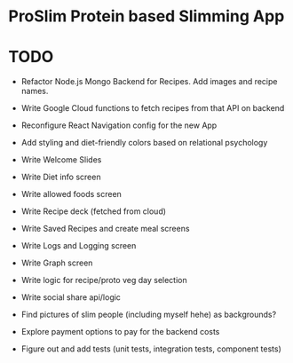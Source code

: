 # ProSlim Protein based Slimming App


# TODO  
- Refactor Node.js Mongo Backend for Recipes. Add images and recipe names.

- Write Google Cloud functions to fetch recipes from that API on backend

- Reconfigure React Navigation config for the new App

- Add styling and diet-friendly colors based on relational psychology

- Write Welcome Slides  

- Write Diet info screen

- Write allowed foods screen

- Write Recipe deck (fetched from cloud)

- Write Saved Recipes and create meal screens

- Write Logs and Logging screen

- Write Graph screen

- Write logic for recipe/proto veg day selection

- Write social share api/logic

- Find pictures of slim people (including myself hehe) as backgrounds?

- Explore payment options to pay for the backend costs

- Figure out and add tests (unit tests, integration tests, component tests)
